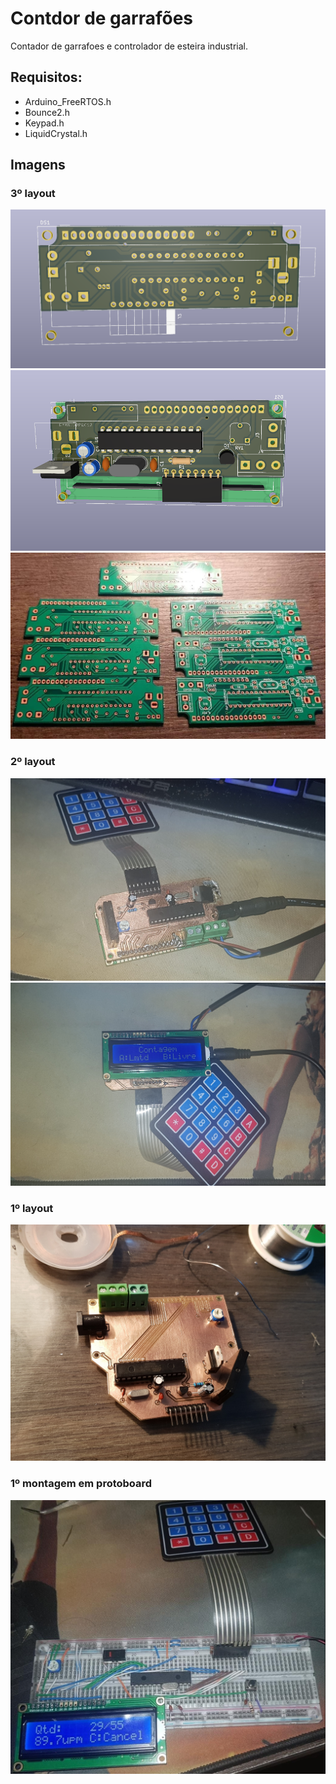 # Contdor de garrafões
 Contador de garrafoes e controlador de esteira industrial.

## Requisitos:
- Arduino_FreeRTOS.h
- Bounce2.h
- Keypad.h
- LiquidCrystal.h

## Imagens
### 3º layout
![alt text](Images/Placa-front.PNG "Title")
![alt text](Images/Placa-back.PNG "Title")
![alt text](Images/pcbV3.jpg "Title")

### 2º layout
![alt text](Images/2-layout-back.jpg "Title")
![alt text](Images/2-layout-front.jpg "Title")

### 1º layout
![alt text](Images/1-layout.jpg "Title")

### 1º montagem em protoboard
![alt text](Images/Protoboard.jpeg "Title")
